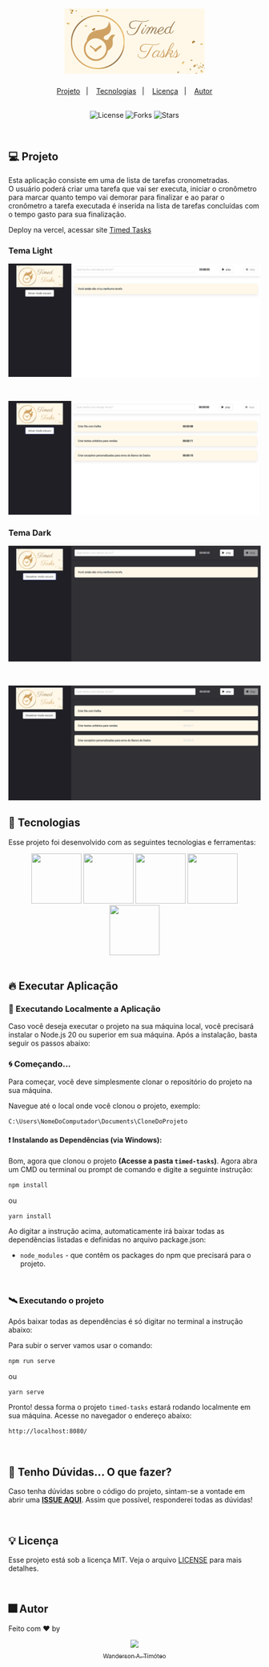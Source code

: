 <h1 align="center">
  <img src="src/assets/timed-tasks.png" />
</h1>

<div align="center">
  <a href="#-projeto">Projeto</a>&nbsp;&nbsp;&nbsp;|&nbsp;&nbsp;&nbsp;
  <a href="#-tecnologias">Tecnologias</a>&nbsp;&nbsp;&nbsp;|&nbsp;&nbsp;&nbsp;
  <a href="#-licença">Licença</a>&nbsp;&nbsp;&nbsp;|&nbsp;&nbsp;&nbsp;
  <a href="#-autor">Autor</a>
</div>

<br>

<p align="center">
  <img  src="https://img.shields.io/static/v1?label=license&message=MIT&color=15C3D6&labelColor=000000" alt="License">
  <img src="https://img.shields.io/github/forks/Wanderson-A-Timoteo/nlw-heat-origin?label=forks&message=MIT&color=15C3D6&labelColor=000000" alt="Forks">
  <img src="https://img.shields.io/github/stars/Wanderson-A-Timoteo/nlw-heat-origin?label=stars&message=MIT&color=15C3D6&labelColor=000000" alt="Stars">
</p>

<br>

## 💻 Projeto

Esta aplicação consiste em uma de lista de tarefas cronometradas.
<br />
O usuário poderá criar uma tarefa que vai ser executa, iniciar o cronômetro para marcar quanto tempo vai demorar para finalizar e ao parar o cronômetro a tarefa executada é inserida na lista de tarefas concluídas com o tempo gasto para sua finalização.
<br />

Deploy na vercel, acessar site [Timed Tasks](https://timed-tasks-wanderson-timoteo.vercel.app/)

### Tema Light

<p align="center">
    <img alt="Lista de tarefas" title="Lista de tarefas" 
    src="src/assets/timed-tasks-light.png" />
</p>

<br>

<p align="center">
    <img alt="Lista de tarefas" title="Lista de tarefas" 
    src="src/assets/timed-tasks-lights.png" />
</p>

### Tema Dark

<p align="center">
    <img alt="Lista de tarefas" title="Lista de tarefas" 
    src="src/assets/timed-tasks-dark.png" />
</p>

<br>

<p align="center">
    <img alt="Lista de tarefas" title="Lista de tarefas" 
    src="src/assets/timed-tasks-darks.png" />
</p>

## 🚀 Tecnologias

Esse projeto foi desenvolvido com as seguintes tecnologias e ferramentas:

<div align="center">
  <img src="https://cdn.jsdelivr.net/gh/devicons/devicon/icons/typescript/typescript-original.svg" width="100" height="100" />
  <img src="https://cdn.jsdelivr.net/gh/devicons/devicon/icons/nodejs/nodejs-original.svg" width="100" height="100" />
  
  <img src="https://cdn.jsdelivr.net/gh/devicons/devicon/icons/vuejs/vuejs-original-wordmark.svg" width="100" height="100" />
          
  <img src="https://cdn.jsdelivr.net/gh/devicons/devicon/icons/css3/css3-plain-wordmark.svg" width="100" height="100" />
  <img src="https://cdn.jsdelivr.net/gh/devicons/devicon/icons/vscode/vscode-original.svg" width="100" height="100" />
</div>

<br>

## 🔥 Executar Aplicação

### 🎇 Executando Localmente a Aplicação

Caso você deseja executar o projeto na sua máquina local, você precisará instalar o Node.js 20 ou superior em sua máquina. Após a instalação, basta seguir os passos abaixo:

### 🌀 Começando...

Para começar, você deve simplesmente clonar o repositório do projeto na sua máquina.

Navegue até o local onde você clonou o projeto, exemplo:

```sh
C:\Users\NomeDoComputador\Documents\CloneDoProjeto
```

#### ❗️ Instalando as Dependências (via Windows):

Bom, agora que clonou o projeto **(Acesse a pasta `timed-tasks`)**. Agora abra um CMD ou terminal ou prompt de comando e digite a seguinte instrução:

```sh
npm install
```

ou

```sh
yarn install
```

Ao digitar a instrução acima, automaticamente irá baixar todas as dependências listadas e definidas no arquivo package.json:

- `node_modules` - que contêm os packages do npm que precisará para o projeto.

<br>

### 🛰️ Executando o projeto

Após baixar todas as dependências é só digitar no terminal a instrução abaixo:

Para subir o server vamos usar o comando:

```sh
npm run serve
```

ou

```sh
yarn serve
```

Pronto! dessa forma o projeto `timed-tasks` estará rodando localmente em sua máquina. Acesse no navegador o endereço abaixo:

```sh
http://localhost:8080/
```

<br>

## 🚩 Tenho Dúvidas... O que fazer?

Caso tenha dúvidas sobre o código do projeto, sintam-se a vontade em abrir uma **[ISSUE AQUI](https://github.com/Wanderson-A-Timoteo/timed-tasks/issues)**. Assim que possível, responderei todas as dúvidas!

<br>

## 💡 Licença

Esse projeto está sob a licença MIT. Veja o arquivo [LICENSE](.github/LICENSE.md) para mais detalhes.

<br>

## 🎆 Autor

Feito com ♥ by

<div align='center'>

[<img src="https://avatars.githubusercontent.com/u/40473246?v=4" width=115><br><sub>Wanderson A. Timóteo</sub>](hhttps://wanderson-a-timoteo.github.io/my-portfolio-dark-light/)
